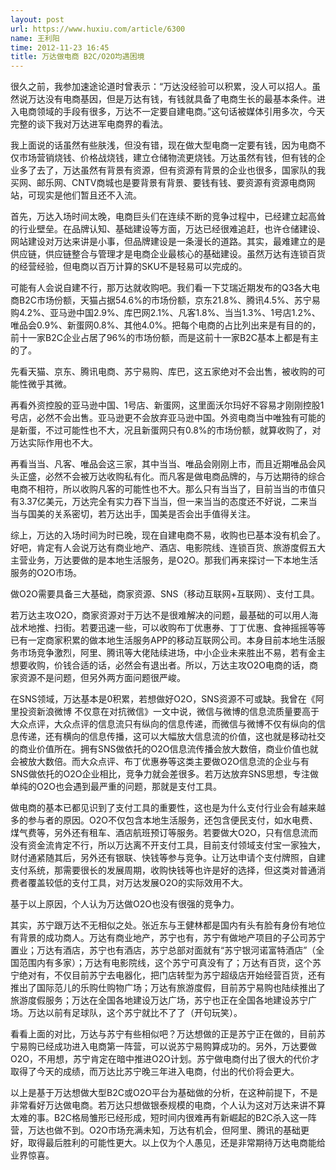 ```yaml
---
layout: post
url: https://www.huxiu.com/article/6300
name: 王利阳
time: 2012-11-23 16:45
title: 万达做电商 B2C/O2O均遇困境
---
```

很久之前，我参加速途论道时曾表示：“万达没经验可以积累，没人可以招人。虽然说万达没有电商基因，但是万达有钱，有钱就具备了电商生长的最基本条件。进入电商领域的手段有很多，万达不一定要自建电商。”这句话被媒体引用多次，今天完整的谈下我对万达进军电商界的看法。

我上面说的话虽然有些肤浅，但没有错，现在做大型电商一定要有钱，因为电商不仅市场营销烧钱、价格战烧钱，建立仓储物流更烧钱。万达虽然有钱，但有钱的企业多了去了，万达虽然有背景有资源，但有资源有背景的企业也很多，国家队的我买网、邮乐网、CNTV商城也是要背景有背景、要钱有钱、要资源有资源电商网站，可现实是他们暂且还不入流。

首先，万达入场时间太晚，电商巨头们在连续不断的竞争过程中，已经建立起高耸的行业壁垒。在品牌认知、基础建设等方面，万达已经很难追赶，也许仓储建设、网站建设对万达来讲是小事，但品牌建设是一条漫长的道路。其实，最难建立的是供应链，供应链整合与管理才是电商企业最核心的基础建设。虽然万达有连锁百货的经营经验，但电商以百万计算的SKU不是轻易可以完成的。

可能有人会说自建不行，那万达就收购吧。我们看一下艾瑞近期发布的Q3各大电商B2C市场份额，天猫占据54.6%的市场份额，京东21.8%、腾讯4.5%、苏宁易购4.2%、亚马逊中国2.9%、库巴网2.1%、凡客1.8%、当当1.3%、1号店1.2%、唯品会0.9%、新蛋网0.8%、其他4.0%。把每个电商的占比列出来是有目的的，前十一家B2C企业占居了96%的市场份额，而是这前十一家B2C基本上都是有主的了。

先看天猫、京东、腾讯电商、苏宁易购、库巴，这五家绝对不会出售，被收购的可能性微乎其微。

再看外资控股的亚马逊中国、1号店、新蛋网，这里面沃尔玛好不容易才刚刚控股1号店，必然不会出售。亚马逊更不会放弃亚马逊中国。外资电商当中唯独有可能的是新蛋，不过可能性也不大，况且新蛋网只有0.8%的市场份额，就算收购了，对万达实际作用也不大。

再看当当、凡客、唯品会这三家，其中当当、唯品会刚刚上市，而且近期唯品会风头正盛，必然不会被万达收购私有化。而凡客是做电商品牌的，与万达期待的综合电商不相符，所以收购凡客的可能性也不大。那么只有当当了，目前当当的市值只有3.37亿美元，万达完全有实力吞下当当，但一来当当的态度还不好说，二来当当与国美的关系密切，若万达出手，国美是否会出手值得关注。

综上，万达的入场时间为时已晚，现在自建电商不易，收购也已基本没有机会了。好吧，肯定有人会说万达有商业地产、酒店、电影院线、连锁百货、旅游度假五大主营业务，万达要做的是本地生活服务，是O2O。那我们再来探讨一下本地生活服务的O2O市场。

做O2O需要具备三大基础，商家资源、SNS（移动互联网+互联网）、支付工具。

若万达主攻O2O，商家资源对于万达不是很难解决的问题，最基础的可以用人海战术地推、扫街。若要迅速一些，可以收购布丁优惠券、丁丁优惠、食神摇摇等等已有一定商家积累的做本地生活服务APP的移动互联网公司。本身目前本地生活服务市场竞争激烈，阿里、腾讯等大佬陆续进场，中小企业未来胜出不易，若有金主想要收购，价钱合适的话，必然会有退出者。所以，万达主攻O2O电商的话，商家资源不是问题，但另外两方面问题很严峻。

在SNS领域，万达基本是0积累，若想做好O2O，SNS资源不可或缺。我曾在《阿里投资新浪微博 不仅意在对抗微信》一文中说，微信与微博的信息流质量要高于大众点评，大众点评的信息流只有纵向的信息传递，而微信与微博不仅有纵向的信息传递，还有横向的信息传播，这可以大幅放大信息流的价值，这也就是移动社交的商业价值所在。拥有SNS做依托的O2O信息流传播会放大数倍，商业价值也就会被放大数倍。而大众点评、布丁优惠券等这类主要做O2O信息流的企业与有SNS做依托的O2O企业相比，竞争力就会差很多。若万达放弃SNS思想，专注做单纯的O2O也会遇到最严重的问题，那就是支付工具。

做电商的基本已都见识到了支付工具的重要性，这也是为什么支付行业会有越来越多的参与者的原因。O2O不仅包含本地生活服务，还包含便民支付，如水电费、煤气费等，另外还有租车、酒店航班预订等服务。若要做大O2O，只有信息流而没有资金流肯定不行，所以万达离不开支付工具，目前支付领域支付宝一家独大，财付通紧随其后，另外还有银联、快钱等参与竞争。让万达申请个支付牌照，自建支付系统，那需要很长的发展周期，收购快钱等也许是好的选择，但这类对普通消费者覆盖较低的支付工具，对万达发展O2O的实际效用不大。

基于以上原因，个人认为万达做O2O也没有很强的竞争力。

其实，苏宁跟万达不无相似之处。张近东与王健林都是国内有头有脸有身份有地位有背景的成功商人。万达有商业地产，苏宁也有，苏宁有做地产项目的子公司苏宁置业；万达有酒店，苏宁也有酒店，苏宁总部对面就有“苏宁银河诺富特酒店”（全国范围内有多家）；万达有电影院线，这个苏宁可真没有了；万达有百货，这个苏宁绝对有，不仅目前苏宁去电器化，把门店转型为苏宁超级店开始经营百货，还有推出了国际范儿的乐购仕购物广场；万达有旅游度假，目前苏宁易购也陆续推出了旅游度假服务；万达在全国各地建设万达广场，苏宁也正在全国各地建设苏宁广场。万达以前有足球队，这个苏宁就比不了了（开句玩笑）。

看看上面的对比，万达与苏宁有些相似吧？万达想做的正是苏宁正在做的，目前苏宁易购已经成功进入电商第一阵营，可以说苏宁易购算成功的。另外，万达要做O2O，不用想，苏宁肯定在暗中推进O2O计划。苏宁做电商付出了很大的代价才取得了今天的成绩，而万达比苏宁晚三年进入电商，付出的代价将会更大。

以上是基于万达想做大型B2C或O2O平台为基础做的分析，在这种前提下，不是非常看好万达做电商。若万达只想做银泰规模的电商，个人认为这对万达来讲不算太难的事。B2C格局雏形已经形成，短时间内很难再有新崛起的B2C杀入这一阵营，万达也做不到。O2O市场充满未知，万达有机会，但阿里、腾讯的基础更好，取得最后胜利的可能性更大。以上仅为个人愚见，还是非常期待万达电商能给业界惊喜。

